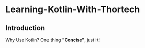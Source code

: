 # Learning-Kotlin-With-Thortech

Introduction
------------

Why Use Kotlin?
One thing **"Concise"**, just it!
